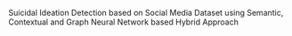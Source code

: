 Suicidal Ideation Detection based on Social Media
Dataset using Semantic, Contextual and Graph
Neural Network based Hybrid Approach

